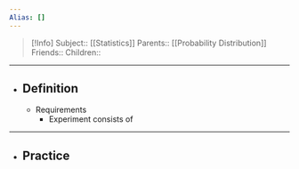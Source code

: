 ```yaml
---
Alias: []
---
```

> [!Info]
> Subject:: [[Statistics]]
> Parents:: [[Probability Distribution]]
> Friends:: 
> Children:: 
---
- ## Definition
	- Requirements
		- Experiment consists of 
---
- ## Practice